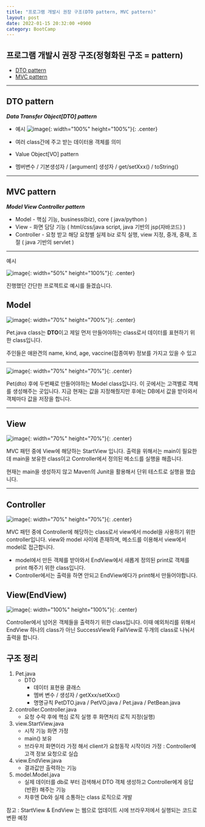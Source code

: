 ```yaml
---
title: "프로그램 개발시 권장 구조(DTO pattern, MVC pattern)"
layout: post
date: 2022-01-15 20:32:00 +0900
category: BootCamp
---
```


## 프로그램 개발시 권장 구조(정형화된 구조 = pattern)

- [DTO pattern](#dto-pattern)
- [MVC pattern](#mvc-pattern)

---

## DTO pattern

**_Data Transfer Object[DTO] pattern_**

- 예시
  ![image](https://user-images.githubusercontent.com/26592315/149627507-63b4fd46-6a50-4244-b4d6-a3e41436234f.png){: width="100%" height="100%"}{: .center}

- 여러 class간에 주고 받는 데이터용 객체를 의미
- Value Object[VO] pattern
- 멤버변수 / 기본생성자 / [argument] 생성자 / get/setXxx() / toString()

---

## MVC pattern

**_Model View Controller pattern_**

- Model - 핵심 기능, business(biz), core ( java/python )
- View - 화면 담당 기능 ( html/css/java script, java 기반의 jsp(자바코드) )
- Controller - 요청 받고 해당 요청별 실제 biz 로직 실행, view 지정, 중개, 중재, 조절 ( java 기반의 servlet )

---

예시

![image](https://user-images.githubusercontent.com/26592315/149627628-05f0a190-2e60-45ec-8d8c-baf3bd84fcd8.png){: width="50%" height="100%"}{: .center}

진행했던 간단한 프로젝트로 예시를 들겠습니다.

## Model

![image](https://user-images.githubusercontent.com/26592315/149627933-3b61c90d-8dbf-4eea-9fe6-0ccb9b7edbda.png){: width="70%" height="700%"}{: .center}

Pet.java class는 **DTO**이고 제일 먼저 만들어야하는 class로서 데이터를 표현하기 위한 class입니다.

주인들은 애완견의 name, kind, age, vaccine(접종여부) 정보를 가지고 있을 수 있고

---

![image](https://user-images.githubusercontent.com/26592315/149627976-0dd448a6-7336-48f2-84f7-754049893c95.png){: width="70%" height="70%"}{: .center}

Pet(dto) 후에 두번째로 만들어야하는 Model class입니다.
이 곳에서는 고객별로 객체를 생성해주는 곳입니다. 지금 현재는 값을 지정해줬지만 후에는 DB에서 값을 받아와서 객체마다 값을 저장을 합니다.

---

## View

![image](https://user-images.githubusercontent.com/26592315/149628062-ed2ca647-31a4-42be-8cbf-0c7ec0a00108.png){: width="70%" height="70%"}{: .center}

MVC 패턴 중에 View에 해당하는 StartView 입니다.
출력을 위해서는 main이 필요한데 main을 보유한 class이고 Controller에서 정의된
메소드를 실행을 해줍니다.

현재는 main을 생성하지 않고 Maven의 Junit을 활용해서 단위 테스트로 실행을 했습니다.

---

## Controller

![image](https://user-images.githubusercontent.com/26592315/149628429-19d4adee-d3d3-4b02-b8f9-db67a3619905.png){: width="70%" height="70%"}{: .center}

MVC 패턴 중에 Controller에 해당하는 class로서 view에서 model을 사용하기 위한 controller입니다. view와 model 사이에 존재하며, 메소드를 이용해서 view에서 model로 접근합니다.

- model에서 만든 객체를 받아와서 EndView에서 새롭게 정의된 print로 객체를 print 해주기 위한 class입니다.
- Controller에서는 출력을 하면 안되고 EndView에다가 print해서 만들어야합니다.

## View(EndView)

![image](https://user-images.githubusercontent.com/26592315/149628644-344653bf-5b2d-479c-987d-9d6f38dbb328.png){: width="100%" height="100%"}{: .center}

Controller에서 넘어온 객체들을 출력하기 위한 class입니다. 이때 예외처리를 위해서 EndView 하나의 class가 아닌 SuccessView와 FailView로 두개의 class로 나눠서 출력을 합니다.

## 구조 정리

1. Pet.java
   - DTO
     - 데이터 표현용 클래스
     - 멤버 변수 / 생성자 / getXxx/setXxx()
     - 명명규칙
       PetDTO.java / PetVO.java / Pet.java / PetBean.java
2. controller.Controller.java
   - 요청 수락 후에 핵심 로직 실행 후 화면처리 로직 지정(실행)
3. view.StartView.java
   - 시작 기능 화면 가정
   - main() 보유
   - 브라우저 화면이라 가정 해서 client가 요청동작 시작이라 가정
     : Controller에 고객 정보 요청으로 실습
4. view.EndView.java
   - 결과값만 출력하는 기능
5. model.Model.java
   - 실제 데이터를 db로 부터 검색해서 DTO 객체 생성하고 Controller에게 응답(반환) 해주는 기능
   - 차후엔 Db와 실제 소통하는 class 로직으로 개발

참고 : StartView & EndView 는 웹으로 업데이트 시에 브라우저에서 실행되는 코드로 변환 예정
